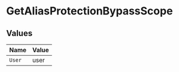 # GetAliasProtectionBypassScope


## Values

| Name   | Value  |
| ------ | ------ |
| `User` | user   |